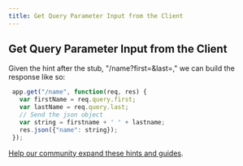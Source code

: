 ```yaml
---
title: Get Query Parameter Input from the Client
---
```

## Get Query Parameter Input from the Client

<!-- The article goes here, in GitHub-flavored Markdown. Feel free to add YouTube videos, images, and CodePen/JSBin embeds  -->

Given the hint after the stub, "/name?first=<firstname>&last=<lastname>," we can build the response like so:

```javascript
 app.get("/name", function(req, res) {
   var firstName = req.query.first;
   var lastName = req.query.last;
   // Send the json object
   var string = firstname + ' ' + lastname;
   res.json({"name": string});
 });
```



<a href='https://github.com/freecodecamp/guides/tree/master/src/pages/certifications/apis-and-microservices/basic-node-and-express/get-query-parameter-input-from-the-client/index.md' target='_blank' rel='nofollow'>Help our community expand these hints and guides</a>.
